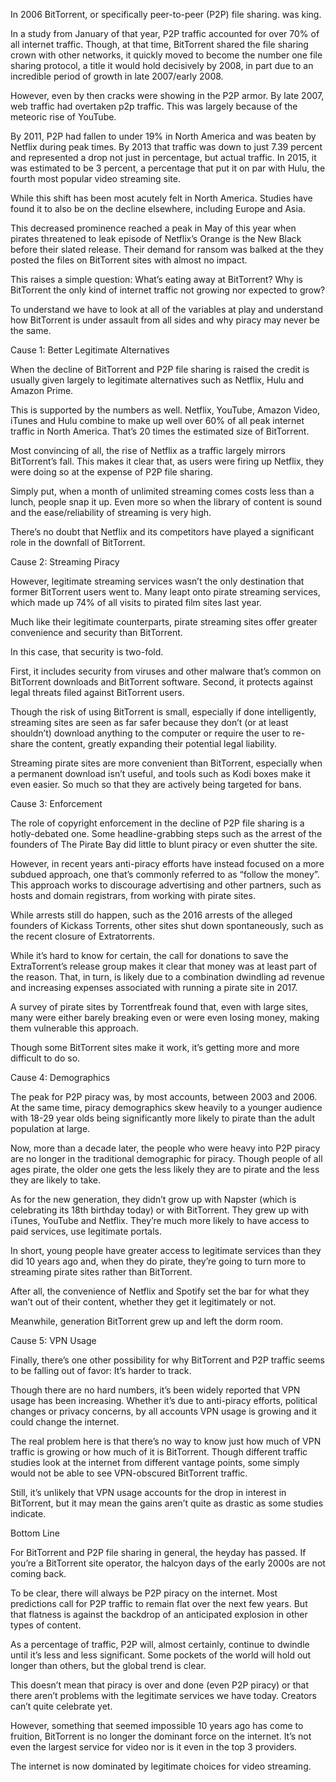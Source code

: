  In 2006 BitTorrent, or specifically peer-to-peer (P2P) file sharing. was king.


In a study from January of that year, P2P traffic accounted for over 70% of all internet traffic. Though, at that time, BitTorrent shared the file sharing crown with other networks, it quickly moved to become the number one file sharing protocol, a title it would hold decisively by 2008, in part due to an incredible period of growth in late 2007/early 2008.


However, even by then cracks were showing in the P2P armor. By late 2007, web traffic had overtaken p2p traffic. This was largely because of the meteoric rise of YouTube.



By 2011, P2P had fallen to under 19% in North America and was beaten by Netflix during peak times. By 2013 that traffic was down to just 7.39 percent and represented a drop not just in percentage, but actual traffic. In 2015, it was estimated to be 3 percent, a percentage that put it on par with Hulu, the fourth most popular video streaming site.



While this shift has been most acutely felt in North America. Studies have found it to also be on the decline elsewhere, including Europe and Asia.



This decreased prominence reached a peak in May of this year when pirates threatened to leak episode of Netflix’s Orange is the New Black before their slated release. Their demand for ransom was balked at the they posted the files on BitTorrent sites with almost no impact.



This raises a simple question: What’s eating away at BitTorrent? Why is BitTorrent the only kind of internet traffic not growing nor expected to grow?



To understand we have to look at all of the variables at play and understand how BitTorrent is under assault from all sides and why piracy may never be the same.



Cause 1: Better Legitimate Alternatives

When the decline of BitTorrent and P2P file sharing is raised the credit is usually given largely to legitimate alternatives such as Netflix, Hulu and Amazon Prime.



This is supported by the numbers as well. Netflix, YouTube, Amazon Video, iTunes and Hulu combine to make up well over 60% of all peak internet traffic in North America. That’s 20 times the estimated size of BitTorrent.



Most convincing of all, the rise of Netflix as a traffic largely mirrors BitTorrent’s fall. This makes it clear that, as users were firing up Netflix, they were doing so at the expense of P2P file sharing.



Simply put, when a month of unlimited streaming comes costs less than a lunch, people snap it up. Even more so when the library of content is sound and the ease/reliability of streaming is very high.



There’s no doubt that Netflix and its competitors have played a significant role in the downfall of BitTorrent.



Cause 2: Streaming Piracy

However, legitimate streaming services wasn’t the only destination that former BitTorrent users went to. Many leapt onto pirate streaming services, which made up 74% of all visits to pirated film sites last year.



Much like their legitimate counterparts, pirate streaming sites offer greater convenience and security than BitTorrent.



In this case, that security is two-fold.



First, it includes security from viruses and other malware that’s common on BitTorrent downloads and BitTorrent software. Second, it protects against legal threats filed against BitTorrent users.



Though the risk of using BitTorrent is small, especially if done intelligently, streaming sites are seen as far safer because they don’t (or at least shouldn’t) download anything to the computer or require the user to re-share the content, greatly expanding their potential legal liability.



Streaming pirate sites are more convenient than BitTorrent, especially when a permanent download isn’t useful, and tools such as Kodi boxes make it even easier. So much so that they are actively being targeted for bans.



Cause 3: Enforcement

The role of copyright enforcement in the decline of P2P file sharing is a hotly-debated one. Some headline-grabbing steps such as the arrest of the founders of The Pirate Bay did little to blunt piracy or even shutter the site.



However, in recent years anti-piracy efforts have instead focused on a more subdued approach, one that’s commonly referred to as “follow the money”. This approach works to discourage advertising and other partners, such as hosts and domain registrars, from working with pirate sites.



While arrests still do happen, such as the 2016 arrests of the alleged founders of Kickass Torrents, other sites shut down spontaneously, such as the recent closure of Extratorrents.



While it’s hard to know for certain, the call for donations to save the ExtraTorrent’s release group makes it clear that money was at least part of the reason. That, in turn, is likely due to a combination dwindling ad revenue and increasing expenses associated with running a pirate site in 2017.



A survey of pirate sites by Torrentfreak found that, even with large sites, many were either barely breaking even or were even losing money, making them vulnerable this approach.



Though some BitTorrent sites make it work, it’s getting more and more difficult to do so.



Cause 4: Demographics

The peak for P2P piracy was, by most accounts, between 2003 and 2006. At the same time, piracy demographics skew heavily to a younger audience with 18-29 year olds being significantly more likely to pirate than the adult population at large.



Now, more than a decade later, the people who were heavy into P2P piracy are no longer in the traditional demographic for piracy. Though people of all ages pirate, the older one gets the less likely they are to pirate and the less they are likely to take.



As for the new generation, they didn’t grow up with Napster (which is celebrating its 18th birthday today) or with BitTorrent. They grew up with iTunes, YouTube and Netflix. They’re much more likely to have access to paid services, use legitimate portals.



In short, young people have greater access to legitimate services than they did 10 years ago and, when they do pirate, they’re going to turn more to streaming pirate sites rather than BitTorrent.



After all, the convenience of Netflix and Spotify set the bar for what they wan’t out of their content, whether they get it legitimately or not.



Meanwhile, generation BitTorrent grew up and left the dorm room.



Cause 5: VPN Usage

Finally, there’s one other possibility for why BitTorrent and P2P traffic seems to be falling out of favor: It’s harder to track.



Though there are no hard numbers, it’s been widely reported that VPN usage has been increasing. Whether it’s due to anti-piracy efforts, political changes or privacy concerns, by all accounts VPN usage is growing and it could change the internet.



The real problem here is that there’s no way to know just how much of VPN traffic is growing or how much of it is BitTorrent. Though different traffic studies look at the internet from different vantage points, some simply would not be able to see VPN-obscured BitTorrent traffic.



Still, it’s unlikely that VPN usage accounts for the drop in interest in BitTorrent, but it may mean the gains aren’t quite as drastic as some studies indicate.



Bottom Line

For BitTorrent and P2P file sharing in general, the heyday has passed. If you’re a BitTorrent site operator, the halcyon days of the early 2000s are not coming back.



To be clear, there will always be P2P piracy on the internet. Most predictions call for P2P traffic to remain flat over the next few years. But that flatness is against the backdrop of an anticipated explosion in other types of content.



As a percentage of traffic, P2P will, almost certainly, continue to dwindle until it’s less and less significant. Some pockets of the world will hold out longer than others, but the global trend is clear.



This doesn’t mean that piracy is over and done (even P2P piracy) or that there aren’t problems with the legitimate services we have today. Creators can’t quite celebrate yet.



However, something that seemed impossible 10 years ago has come to fruition, BitTorrent is no longer the dominant force on the internet. It’s not even the largest service for video nor is it even in the top 3 providers.



The internet is now dominated by legitimate choices for video streaming.